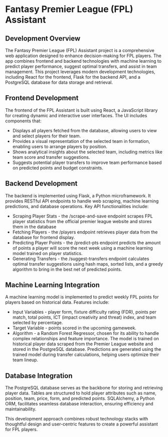 # Fantasy Premier League (FPL) Assistant

## Development Overview

The Fantasy Premier League (FPL) Assistant project is a comprehensive web application designed to enhance decision-making for FPL players. The app combines frontend and backend technologies with machine learning to predict player performance, suggest optimal transfers, and assist in team management. This project leverages modern development technologies, including React for the frontend, Flask for the backend API, and a PostgreSQL database for data storage and retrieval.

## Frontend Development

The frontend of the FPL Assistant is built using React, a JavaScript library for creating dynamic and interactive user interfaces. The UI includes components that: 
- Displays all players fetched from the database, allowing users to view and select players for their team. 
- Provides a visual representation of the selected team in formation, enabling users to arrange players by position.
- Shows analytical insights about the selected team, including metrics like team score and transfer suggestions.
- Suggests potential player transfers to improve team performance based on predicted points and budget constraints.

## Backend Development

The backend is implemented using Flask, a Python microframework. It provides RESTful API endpoints to handle web scraping, machine learning predictions, and database operations. Key API functionalities include:
- Scraping Player Stats - the /scrape-and-save endpoint scrapes FPL player statistics from the official premier league website and stores them in the database
- Fetching Players - the /players endpoint retrieves player data from the database for frontend display.
- Predicting Player Points - the /predict-pts endpoint predicts the amount of points a player will score the next week using a machine learning model trained on player statistics.
- Generating Transfers - the /suggest-transfers endpoint calculates optimal transfer suggestions using hash maps, sorted lists, and a greedy algorithm to bring in the best net of predicted points.

## Machine Learning Integration

A machine learning model is implemented to predict weekly FPL points for players based on historical data. Features include:
- Input Variables - player form, fixture difficulty rating (FDR), points per match, total points, ICT (impact creativity and threat) index, and team selected by percentage.
- Target Variable - points scored in the upcoming gameweek.
- Algorithm - a Random Forest Regressor, chosen for its ability to handle complex relationships and feature importance.
The model is trained on historical player data scraped from the Premier League website and stored in the PostgreSQL database. Predictions are generated using the trained model during transfer calculations, helping users optimize their team lineup.

## Database Integration

The PostgreSQL database serves as the backbone for storing and retrieving player data. Tables are structured to hold player attributes such as name, position, team, price, form, and predicted points. SQLAlchemy, a Python ORM, facilitates seamless database interaction, ensuring efficiency and maintainability.


This development approach combines robust technology stacks with thoughtful design and user-centric features to create a powerful assistant for FPL players.